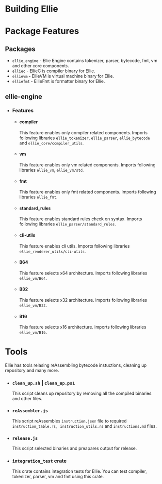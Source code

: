 # Building Ellie

# Package Features

## Packages

- `ellie_engine` - Ellie Engine contains tokenizer, parser, bytecode, fmt, vm and other core components.
- `elliec` - EllieC is compiler binary for Ellie.
- `ellievm` - EllieVM is virtual machine binary for Ellie.
- `elliefmt` - EllieFmt is formatter binary for Ellie.


## ellie-engine
- ### Features
    * #### compiler
        This feature enables only compiler related components. Imports following libraries `ellie_tokenizer`, `ellie_parser`, `ellie_bytecode` and `ellie_core/compiler_utils`.
    * #### vm
        This feature enables only vm related components. Imports following libraries `ellie_vm`, `ellie_vm/std`.
    * #### fmt
        This feature enables only fmt related components. Imports following libraries `ellie_fmt`.
    * #### standard_rules
        This feature enables standard rules check on syntax. Imports following libraries `ellie_parser/standard_rules`.
    * #### cli-utils
        This feature enables cli utils. Imports following libraries `ellie_renderer_utils/cli-utils`.
    * #### B64
        This feature selects x64 architecture. Imports following libraries `ellie_vm/B64`.
    * #### B32
        This feature selects x32 architecture. Imports following libraries `ellie_vm/B32`.
    * #### B16
        This feature selects x16 architecture. Imports following libraries `ellie_vm/B16`.

# Tools
Ellie has tools relasing reAssembling bytecode instuctions, cleaning up repository and many more.

- ### `clean_up.sh` | `clean_up.ps1`
    This script cleans up repository by removing all the compiled binaries and other files.

- ### `reAssembler.js`
    This script reAssembles `instruction.json` file to required `instruction_table.rs, instruction_utils.rs` and `instructions.md` files.

- ### `release.js`
    This script selected binaries and preapares output for release.

- ### `integration_test` crate
    This crate contains integration tests for Ellie. You can test compiler, tokenizer, parser, vm and fmt using this crate.